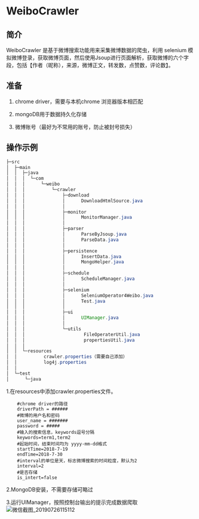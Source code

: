 # WeiboCrawler

## 简介

WeiboCrawler 是基于微博搜索功能用来采集微博数据的爬虫，利用 selenium 模拟微博登录，获取微博页面，然后使用Jsoup进行页面解析，获取微博的六个字段，包括【作者（昵称），来源，微博正文，转发数，点赞数，评论数】。

## 准备

 1. chrome driver，需要与本机chrome 浏览器版本相匹配

    [下载地址]: http://npm.taobao.org/mirrors/chromedriver/

 2. mongoDB用于数据持久化存储

 3. 微博账号（最好为不常用的账号，防止被封号损失）

## 操作示例

```java
├─src
│  ├─main
│  │  ├─java
│  │  │  └─com
│  │  │      └─weibo
│  │  │          └─crawler
│  │  │              ├─download
│  │  │              │      DownloadHtmlSource.java
│  │  │              │      
│  │  │              ├─monitor
│  │  │              │      MonitorManager.java
│  │  │              │      
│  │  │              ├─parser
│  │  │              │      ParseByJsoup.java
│  │  │              │      ParseData.java
│  │  │              │      
│  │  │              ├─persistence
│  │  │              │      InsertData.java
│  │  │              │      MongoHelper.java
│  │  │              │      
│  │  │              ├─schedule
│  │  │              │      ScheduleManager.java
│  │  │              │      
│  │  │              ├─selenium
│  │  │              │      SeleniumOperator4Weibo.java
│  │  │              │      Test.java
│  │  │              │      
│  │  │              ├─ui
│  │  │              │      UIManager.java
│  │  │              │      
│  │  │              └─utils
│  │  │                      FileOperaterUtil.java
│  │  │                      propertiesUtil.java
│  │  │                      
│  │  └─resources
│  │          crawler.properties（需要自己添加）
│  │          log4j.properties
│  │          
│  └─test
│      └─java

```

1.在resources中添加crawler.properties文件。

```
    #chrome driver的路径
    driverPath = ######
    #微博的用户名和密码
    user_name = #######
    password = #####
    #输入的搜索信息，keywords逗号分隔
    keywords=term1,term2
    #起始时间，结束时间均为 yyyy-mm-dd格式
    startTime=2018-7-19
    endTime=2018-7-30
    #interval的单位是天，标志微博搜索的时间粒度，默认为2
    interval=2
    #是否存储
    is_intert=false
```

2.MongoDB安装，不需要存储可略过

3.运行UIManager，按照控制台输出的提示完成数据爬取![微信截图_20190726115112](C:\Users\Administrator\Desktop\微信截图_20190726115112.png)